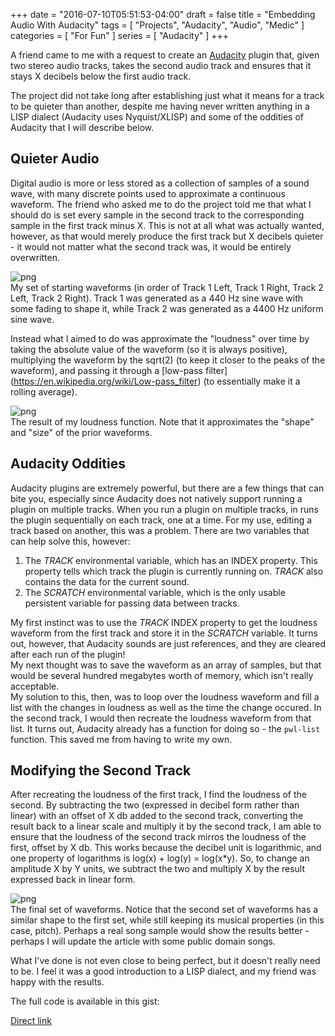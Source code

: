 +++
date = "2016-07-10T05:51:53-04:00"
draft = false
title = "Embedding Audio With Audacity"
tags = [ "Projects", "Audacity", "Audio", "Medic" ]
categories = [ "For Fun" ]
series = [ "Audacity" ]
+++

A friend came to me with a request to create an [Audacity](http://www.audacityteam.org/) plugin that, 
given two stereo audio tracks, takes the second audio track and ensures that it stays
X decibels below the first audio track. 

The project did not take long after establishing just what it means for a track to be quieter
than another, despite me having never written anything in a LISP dialect 
(Audacity uses Nyquist/XLISP) and some of the oddities of Audacity that I will describe below.

Quieter Audio
-------------
Digital audio is more or less stored as a collection of samples of a sound wave, with many
discrete points used to approximate a continuous waveform. The friend who asked me to do the
project told me that what I should do is set every sample in the second track to the
corresponding sample in the first track minus X. This is not at all what was actually wanted,
however, as that would merely produce the first track but X decibels quieter - it would not
matter what the second track was, it would be entirely overwritten.

![png](starting_waveform.png)  
My set of starting waveforms (in order of Track 1 Left, Track 1 Right, Track 2 Left, Track
2 Right). Track 1 was generated as a 440 Hz sine wave with some fading to shape it, while
Track 2 was generated as a 4400 Hz uniform sine wave.  

Instead what I aimed to do was approximate the "loudness" over time by taking the absolute
value of the waveform (so it is always positive), multiplying the waveform by the sqrt(2)
(to keep it closer to the peaks of the waveform), and passing it through a [low-pass filter]
(https://en.wikipedia.org/wiki/Low-pass_filter) (to essentially make it a rolling average).

![png](rms_lowpassed_waveform.png)  
The result of my loudness function. Note that it approximates the "shape" and "size" of
the prior waveforms.  

Audacity Oddities
-------------
Audacity plugins are extremely powerful, but there are a few things that can bite you,
especially since Audacity does not natively support running a plugin on multiple tracks.
When you run a plugin on multiple tracks, in runs the plugin sequentially on each track,
one at a time.
For my use, editing a track based on another, this was a problem.
There are two variables that can help solve this, however:
1. The *TRACK* environmental variable, which has an INDEX property. This property tells which
track the plugin is currently running on. *TRACK* also contains the data for the current sound.  
2. The *SCRATCH* environmental variable, which is the only usable persistent variable for passing
data between tracks.  

My first instinct was to use the *TRACK* INDEX property to get the loudness waveform from
the first track and store it in the *SCRATCH* variable. It turns out, however, that Audacity
sounds are just references, and they are cleared after each run of the plugin!  
My next thought was to save the waveform as an array of samples, but that would be several
hundred megabytes worth of memory, which isn't really acceptable.  
My solution to this, then, was to loop over the loudness waveform and fill a list with the changes
in loudness as well as the time the change occured. In the second track, I would then recreate
the loudness waveform from that list. It turns out, Audacity already has a function for doing so - 
the `pwl-list` function. This saved me from having to write my own.

Modifying the Second Track
-------------
After recreating the loudness of the first track, I find the loudness of the second. By subtracting
the two (expressed in decibel form rather than linear) with an offset of X db added to the second track,
converting the result back to a linear scale and multiply it by the second track, I am able to ensure
that the loudness of the second track mirros the loudness of the first, offset by X db. This works because the decibel unit is logarithmic, and one property
of logarithms is log(x) + log(y) = log(x*y). So, to change an amplitude X by Y
units, we subtract the two and multiply X by the result expressed back in linear
form. 

![png](end_waveform.png)  
The final set of waveforms. Notice that the second set of waveforms has a similar shape to the first set,
while still keeping its musical properties (in this case, pitch). Perhaps a real song sample would show
the results better - perhaps I will update the article with some public domain songs.  

What I've done is not even close to being perfect, but it doesn't really need to be. I feel it was
a good introduction to a LISP dialect, and my friend was happy with the results.  


The full code is available in this gist:  
<script src="https://gist.github.com/JohnathonNow/daaa8749a40215b29c51fc6845af0743.js"></script>
[Direct link](https://gist.github.com/JohnathonNow/daaa8749a40215b29c51fc6845af0743)

